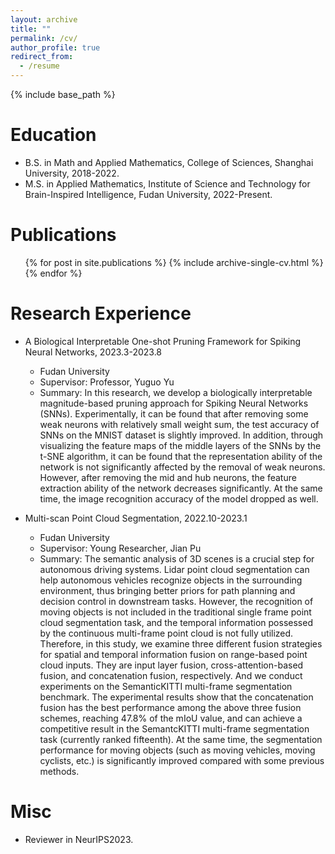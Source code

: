 ```yaml
---
layout: archive
title: ""
permalink: /cv/
author_profile: true
redirect_from:
  - /resume
---
```


{% include base_path %}

Education
======
* B.S. in Math and Applied Mathematics, College of Sciences, Shanghai University, 2018-2022.
* M.S. in Applied Mathematics, Institute of Science and Technology for Brain-Inspired Intelligence, Fudan University, 2022-Present.

Publications
======
  <ul>{% for post in site.publications %}
    {% include archive-single-cv.html %}
  {% endfor %}</ul>
  
Research Experience
======
* A Biological Interpretable One-shot Pruning Framework for Spiking Neural Networks, 2023.3-2023.8
  * Fudan University
  * Supervisor: Professor, Yuguo Yu
  * Summary: In this research, we develop a biologically interpretable magnitude-based pruning approach for Spiking Neural Networks (SNNs). Experimentally, it can be found that after removing some weak neurons with relatively small weight sum, the test accuracy of SNNs on the MNIST dataset is slightly improved. In addition, through visualizing the feature maps of the middle layers of the SNNs by the t-SNE algorithm, it can be found that the representation ability of the network is not significantly affected by the removal of weak neurons. However, after removing the mid and hub neurons, the feature extraction ability of the network decreases significantly. At the same time, the image recognition accuracy of the model dropped as well.

* Multi-scan Point Cloud Segmentation, 2022.10-2023.1
  * Fudan University
  * Supervisor: Young Researcher, Jian Pu
  * Summary: The semantic analysis of 3D scenes is a crucial step for autonomous driving systems. Lidar point cloud segmentation can help autonomous vehicles recognize objects in the surrounding environment, thus bringing better priors for path planning and decision control in downstream tasks. However, the recognition of moving objects is not included in the traditional single frame point cloud segmentation task, and the temporal information possessed by the continuous multi-frame point cloud is not fully utilized. Therefore, in this study, we examine three different fusion strategies for spatial and temporal information fusion on range-based point cloud inputs. They are input layer fusion, cross-attention-based fusion, and concatenation fusion, respectively. And we conduct experiments on the SemanticKITTI multi-frame segmentation benchmark. The experimental results show that the concatenation fusion has the best performance among the above three fusion schemes, reaching 47.8% of the mIoU value, and can achieve a competitive result in the SemantcKITTI multi-frame segmentation task (currently ranked fifteenth). At the same time, the segmentation performance for moving objects (such as moving vehicles, moving cyclists, etc.) is significantly improved compared with some previous methods.

Misc
======
* Reviewer in NeurIPS2023.
